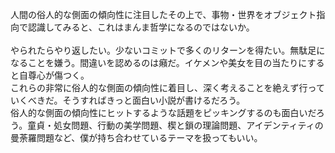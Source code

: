 人間の俗人的な側面の傾向性に注目したその上で、事物・世界をオブジェクト指向で認識してみると、これはまんま哲学になるのではないか。<br>
<br>
やられたらやり返したい。少ないコミットで多くのリターンを得たい。無駄足になることを嫌う。間違いを認めるのは癪だ。イケメンや美女を目の当たりにすると自尊心が傷つく。<br>
これらの非常に俗人的な側面の傾向性に着目し、深く考えることを絶えず行っていくべきだ。そうすればきっと面白い小説が書けるだろう。<br>
俗人的な側面の傾向性にヒットするような話題をピッキングするのも面白いだろう。童貞・処女問題、行動の美学問題、楔と鎖の理論問題、アイデンティティの曼荼羅問題など、僕が持ち合わせているテーマを扱ってもいい。
